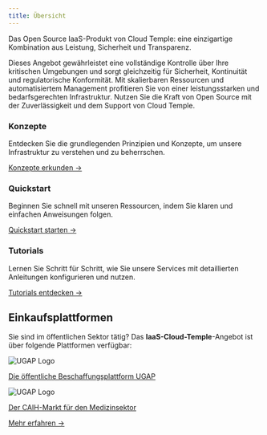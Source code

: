 ```yaml
---
title: Übersicht
---
```


Das Open Source IaaS-Produkt von Cloud Temple: eine einzigartige Kombination aus Leistung, Sicherheit und Transparenz.

Dieses Angebot gewährleistet eine vollständige Kontrolle über Ihre kritischen Umgebungen und sorgt gleichzeitig für Sicherheit, Kontinuität und regulatorische Konformität.
Mit skalierbaren Ressourcen und automatisiertem Management profitieren Sie von einer leistungsstarken und bedarfsgerechten Infrastruktur. Nutzen Sie die Kraft von Open Source mit der Zuverlässigkeit und dem Support von Cloud Temple.

<div className="card-grid">
  <div className="card">
    <h3>Konzepte</h3>
    <p>Entdecken Sie die grundlegenden Prinzipien und Konzepte, um unsere Infrastruktur zu verstehen und zu beherrschen.</p>
    <a href="iaas_opensource/concepts" className="card-link">Konzepte erkunden &rarr;</a>
  </div>
  <div className="card">
    <h3>Quickstart</h3>
    <p>Beginnen Sie schnell mit unseren Ressourcen, indem Sie klaren und einfachen Anweisungen folgen.</p>
    <a href="iaas_opensource/quickstart" className="card-link">Quickstart starten &rarr;</a>
  </div>
    <div className="card">
    <h3>Tutorials</h3>
    <p>Lernen Sie Schritt für Schritt, wie Sie unsere Services mit detaillierten Anleitungen konfigurieren und nutzen.</p>
    <a href="iaas_opensource/tutorials" className="card-link">Tutorials entdecken &rarr;</a>
  </div>
</div>

## Einkaufsplattformen

<div className="purchase-platforms">
  <p>Sie sind im öffentlichen Sektor tätig? Das <strong>IaaS-Cloud-Temple</strong>-Angebot ist über folgende Plattformen verfügbar:</p>

  <div className="platform-card">
    <img src="https://www.medgest.fr/wp-content/uploads/sites/2/2021/09/nouveau-logo-ugap-2021.png" alt="UGAP Logo" className="platform-logo" />
    <p>
      <a href="https://cloudtour.capgemini.fr/partenaires/cloud-temple" target="_blank" rel="noopener noreferrer">
        Die öffentliche Beschaffungsplattform UGAP
      </a>
    </p>
  </div>

  <div className="platform-card">
      <img src="https://i0.wp.com/www.activus-software.fr/wp-content/uploads/2022/09/20221212-GRP-CAIH-BC.png?fit=1300%2C827&ssl=1" alt="UGAP Logo" className="platform-logo" />
    <p>
      <a href="https://www.caih-sante.org" target="_blank" rel="noopener noreferrer">
        Der CAIH-Markt für den Medizinsektor
      </a>
    </p>
  </div>

  <a href="https://www.cloud-temple.com/cloud-souverain-disponible-via-lugap/" target="_blank" rel="noopener noreferrer" className="learn-more-link">
    Mehr erfahren &rarr;
  </a>
</div>

